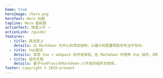 ```yaml
---
home: true
heroImage: /hero.png
heroText: Hero 标题
tagline: Hero 副标题
actionText: 快速上手 →
actionLink: /guide/
features:
  - title: 简洁至上
    details: 以 Markdown 为中心的项目结构，以最少的配置帮助你专注于写作。
  - title: Vue驱动
    details: 享受 Vue + webpack 的开发体验，在 Markdown 中使用 Vue 组件，同时可以使用 Vue 来开发自定义主题。
  - title: 组件文档
    details: 基于VuePress与Markdown-it开发的组件文档库。
footer: Copyright © 2019-present
---
```

